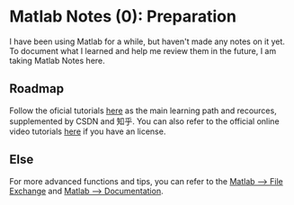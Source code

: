 # Matlab Notes (0): Preparation

I have been using Matlab for a while, but haven't made any notes on it yet. To document what I learned and help me review them in the future, I am taking Matlab Notes here.

## Roadmap 

Follow the oficial tutorials [here](https://www.mathworks.com/help/releases/R2019b/matlab/graphics.html?s_tid=CRUX_lftnav) as the main learning path and recources, supplemented by CSDN and 知乎. You can also refer to the official online video tutorials [here](https://matlabacademy.mathworks.com/?page=1&sort=featured) if you have an license.


## Else 

For more advanced functions and tips, you can refer to the [Matlab --> File Exchange](https://www.mathworks.com/matlabcentral/fileexchange) and [Matlab --> Documentation](https://www.mathworks.com/help/matlab/).